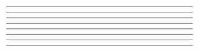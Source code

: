 <!-- /*
  Pergunte o nome do usuário e escreva a mensagem:
  "Olá, [nome do usuário]."
*/
let name = prompt("Qual o seu nome?")
alert(`Olá, ${name}. Seja bem vindo.`) -->

---

<!-- /*
  Solicite 2 números, faça a soma deles e apresente o resultado final ao usuário.
*/
alert("Iremos somar dois números.")
let numberOne = prompt("Informe o primeiro número.")
let numberTwo = prompt("Informe o segundo número.")
let soma = Number(numberOne) + Number(numberTwo)
alert(`A soma de ${numberOne} + ${numberTwo} é igual a: ${soma}`) -->

---

<!-- /* Capturar 2 números e fazer as operações matemáticas de soma, subtração, multiplicação, divisão e resto da divisão.
 */

alert("Iremos realizar alguns calculos.")
let numberOne = prompt("Informe o primeiro número: ")
let numberTwo = prompt("Informe o segundo número:")
let soma = Number(numberOne) + Number(numberTwo)
let subtracao = Number(numberOne) - Number(numberTwo)
let multiplicacao = Number(numberOne) * Number(numberTwo)
let divisao = Number(numberOne) / Number(numberTwo)
let restoDivisao = Number(numberOne) % Number(numberTwo)

alert(`A soma dos números ${numberOne} e ${numberTwo} é igual a: ${soma}`)
alert(
  `A subtação dos números ${numberOne} e ${numberTwo} é igual a: ${subtracao}`
)
alert(
  `A multiplicação dos números ${numberOne} e ${numberTwo} é igual a: ${multiplicacao}`
)
alert(`A divisão dos números ${numberOne} e ${numberTwo} é igual a: ${divisao}`)
alert(
  `O resto da divisão do número ${numberOne} por ${numberTwo} é igual a: ${restoDivisao}`
) -->

---

<!-- /\* Solicitar o nome do aluno e as 3 notas do bimestre, em seguida calcular a média daquele aluno. Se o aluno passou no bimestre, dar os parabéns.

Se o aluno não passou no bimestre, motivar o aluno a dar o seu melhor na prova de recuperação.

Em ambos os casos, mostre uma mensagem com o aluno e a média final. \*/

let student = prompt("Qual o nome do(a) aluno(a)?")
let n1 = prompt("Qual a nota da primeira prova?")
let n2 = prompt("Qual a nota da segunda provaw")
let n3 = prompt("Qual a note da terceira prova?")
let average = (Number(n1) + Number(n2) + Number(n3)) / 3
average = average.toFixed(2)

if (average > 6) {
alert(`Parabens ${student}, você passou com a média ${average}`)
} else {
alert(
`Não fique triste ${student}, sua média foi ${average}, estude para a prova de recuperação.`
)
} -->

---

<!-- /_ Capture 10 items para compor a lista de um supermercado. Após caputar os 10 items, imprima-os, separando por vírgula. _/
let items = []
for (let item = 0; item < 10; item++) {
itemName = prompt("Digite o item " + (item + 1))

items[item] = itemName
}

alert(items) -->

---

<!-- /*
Jogo da advinhação

Apresente a mensagem ao usuário:
"Advinhe o número que estou pensando? Está entre 0 e 10"

Cria uma lógica para gerar um número aleatório e verificar se o número digitado é o mesmo que o aleatório gerado pelo sistema.

Enquanto o usuário não adivinhar o número, mostrar a mensagem: "Erro, tente novamente:"

Caso o usuário acerto o número, apresentar a mensagem: "Parabéns! Você advinhou o número em x tentativas"

Substitua o "X" da mensagem, pelo número de tentativas
*/

let result = prompt("Advinhe o número que estou pensando? Está entre 0 e 10")
const randomNumber = Math.round(Math.random() * 10)
const math = Number(result) == randomNumber
let xAttemps = 1

while (Number(result) != randomNumber) {
  result = prompt("Erro, tente novamente:")
  xAttemps++
}

alert(
  `Parabéns! Você adivinhou o número ${randomNumber} em ${xAttemps} tentativas.`
) -->

---

<!-- /*
Faça um programa que tenha um menu e apresente a seguinte mensagem:

Olá usuário! Digite o número da opção desejada

1. Cadastrar um item na lista
2. Mostrar itens cadastrados
3. Sair do programa.

O programa deverá capturar o número digitado pelo usuário e mostrar os seguintes cenários:

Caso o usuário digite 1, ele poderá cadastrar um item em uma lista;
Caso o usuário digite 2, ele poderá ver os itens cadastrados;
  Se não houver nenhum item cadastrado, mostrar e mensagem: "Não existem itens cadastrados."
Caso o usuário digite 3, a aplicação deverá ser encerrada.
*/
let option
let items = []
let index = 0

function teste() {
  option = Number(
    prompt(`Olá Usuário, Digite a opção desejada.\n
1. Cadastrar um item na lista.
2. Mostrar itens cadastrados.
3. Sair do programa.
`)
  )
}

while (option != 3) {
  teste()
  if (option == 1) {
    items[index] = prompt("Informe o nome do item que você deseja cadastrar:")
    index++
  } else if (option == 2) {
    if (items.length == 0) {
      alert("Não existem items cadastrados no sistema.")
    } else {
      alert(items)
    }
  } else {
  }
}

alert("Encerrando o programa.") -->

---

<!-- /* Crie uma lista de pacientes

Cada paciente deverá conter
  - Nome
  - Idade
  - Peso
  - Altura

Escreva uma lista contendo o nome dos pacientes */

const pacientes = [
  {
    name: "Luiz",
    age: 20,
    weight: 100,
    height: 190,
  },
  {
    name: "Alexandra",
    age: 27,
    weight: 70,
    height: 170,
  },
  {
    name: "Carlos",
    age: 42,
    weight: 90,
    height: 180,
  },
]

let pacientesName = []

for (let paciente of pacientes) {
  pacientesName.push(
    `${paciente.name} tem ${paciente.age} anos, pesa ${paciente.weight} kg e tem ${paciente.height} de altura.\n`
  )
}

alert(pacientesName) -->

---

<!-- /\*
Dada uma lista de pacientes, descubra o IMC de cada paciente e imprima

"Paciente X possui o IMC de: Y"

Onde X é o nome do paciente e Y é o IMC desse paciente

Crie uma função para fazer o cálculo de IMC
\*/

/_ peso / (altura _ altura) \*/

const patients = [
{
name: "Luiz",
age: 20,
weight: 100,
height: 190,
},
{
name: "Alexandra",
age: 27,
weight: 70,
height: 170,
},
{
name: "Carlos",
age: 42,
weight: 90,
height: 180,
},
]

function IMC(weight, height) {
return (weight / (height / 100) \*\* 2).toFixed(2)
}

function printPatientIMC(patient) {
return `    Paciente ${patient.name} possui o IMC de
    ${IMC(patient.weight, patient.height)}
 `
}

for (let patient of patients) {
let IMCmessage = printPatientIMC(patient)
alert(IMCmessage)
} -->
